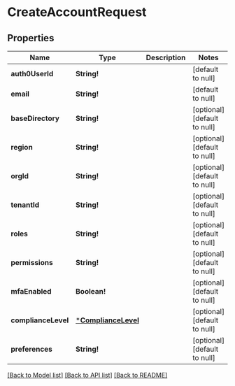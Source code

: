 # CreateAccountRequest

## Properties
Name | Type | Description | Notes
------------ | ------------- | ------------- | -------------
**auth0UserId** | **String!** |  | [default to null]
**email** | **String!** |  | [default to null]
**baseDirectory** | **String!** |  | [optional] [default to null]
**region** | **String!** |  | [optional] [default to null]
**orgId** | **String!** |  | [optional] [default to null]
**tenantId** | **String!** |  | [optional] [default to null]
**roles** | **String!** |  | [optional] [default to null]
**permissions** | **String!** |  | [optional] [default to null]
**mfaEnabled** | **Boolean!** |  | [optional] [default to null]
**complianceLevel** | [***ComplianceLevel**](ComplianceLevel.md) |  | [optional] [default to null]
**preferences** | **String!** |  | [optional] [default to null]

[[Back to Model list]](../README.md#documentation-for-models) [[Back to API list]](../README.md#documentation-for-api-endpoints) [[Back to README]](../README.md)


